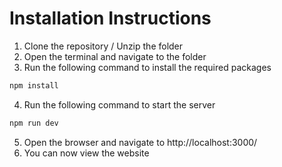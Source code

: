 # Installation Instructions
1. Clone the repository / Unzip the folder
2. Open the terminal and navigate to the folder
3. Run the following command to install the required packages
```bash
npm install
```
4. Run the following command to start the server
```bash
npm run dev 
```
5. Open the browser and navigate to http://localhost:3000/
6. You can now view the website

